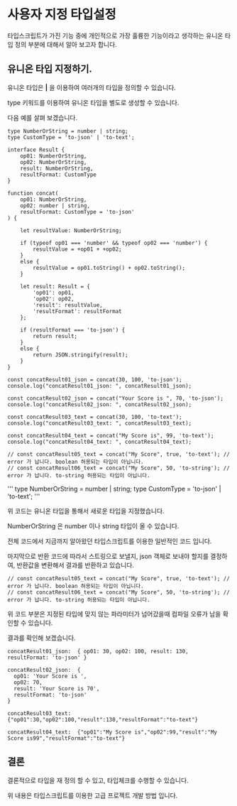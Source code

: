 # 사용자 지정 타입설정

타입스크립트가 가진 기능 중에 개인적으로 가장 훌륭한 기능이라고 생각하는 유니온 타입 정의 부분에 대해서 알아 보고자 합니다. 

## 유니온 타입 지정하기. 

유니온 타입은 **|** 을 이용하여 여러개의 타입을 정의할 수 있습니다. 

type 키워드를 이용하여 유니온 타입을 별도로 생성할 수 있습니다. 

다음 예를 살펴 보겠습니다. 

```
type NumberOrString = number | string;
type CustomType = 'to-json' | 'to-text';

interface Result {
    op01: NumberOrString,
    op02: NumberOrString,
    result: NumberOrString,
    resultFormat: CustomType
}

function concat(
    op01: NumberOrString,
    op02: number | string,
    resultFormat: CustomType = 'to-json'
) {

    let resultValue: NumberOrString;

    if (typeof op01 === 'number' && typeof op02 === 'number') {
        resultValue = +op01 + +op02;    
    }
    else {
        resultValue = op01.toString() + op02.toString();
    }

    let result: Result = {
        'op01': op01,
        'op02': op02,
        'result': resultValue,
        'resultFormat': resultFormat
    };    

    if (resultFormat === 'to-json') {
        return result;
    }
    else {
        return JSON.stringify(result);
    }
}

const concatResult01_json = concat(30, 100, 'to-json');
console.log("concatResult01_json: ", concatResult01_json);

const concatResult02_json = concat("Your Score is ", 70, 'to-json');
console.log("concatResult02_json: ", concatResult02_json);

const concatResult03_text = concat(30, 100, 'to-text');
console.log("concatResult03_text: ", concatResult03_text);

const concatResult04_text = concat("My Score is", 99, 'to-text');
console.log("concatResult04_text: ", concatResult04_text);

// const concatResult05_text = concat("My Score", true, 'to-text'); // error 가 납니다. boolean 허용되는 타입이 아닙니다. 
// const concatResult06_text = concat("My Score", 50, 'to-string'); // error 가 납니다. to-string 허용되는 타입이 아닙니다. 

```

'''
type NumberOrString = number | string;
type CustomType = 'to-json' | 'to-text';
'''

위 코드는 유니온 타입을 통해서 새로운 타입을 지정했습니다. 

NumberOrString 은 number 이나 string 타입이 올 수 있습니다. 

전체 코드에서 지금까지 알아왔던 타입스크립트를 이용한 일반적인 코드 입니다. 

마지막으로 반환 코드에 따라서 스트링으로 보낼지, json 객체로 보내야 할지를 결정하여, 반환값을 변환해서 결과를 반환하고 있습니다. 

```
// const concatResult05_text = concat("My Score", true, 'to-text'); // error 가 납니다. boolean 허용되는 타입이 아닙니다. 
// const concatResult06_text = concat("My Score", 50, 'to-string'); // error 가 납니다. to-string 허용되는 타입이 아닙니다. 
```

위 코드 부분은 지정된 타입에 맞지 않는 파라미터가 넘어갔을때 컴파일 오류가 남을 확인할 수 있습니다. 


결과를 확인해 보겠습니다. 

```
concatResult01_json:  { op01: 30, op02: 100, result: 130, resultFormat: 'to-json' }

concatResult02_json:  {
  op01: 'Your Score is ',
  op02: 70,
  result: 'Your Score is 70',
  resultFormat: 'to-json'
}

concatResult03_text:  {"op01":30,"op02":100,"result":130,"resultFormat":"to-text"}

concatResult04_text:  {"op01":"My Score is","op02":99,"result":"My Score is99","resultFormat":"to-text"}
```

## 결론

결론적으로 타입을 재 정의 할 수 있고, 타입체크를 수행할 수 있습니다. 

위 내용은 타입스크립트를 이용한 고급 프로젝트 개발 방법 입니다.  
